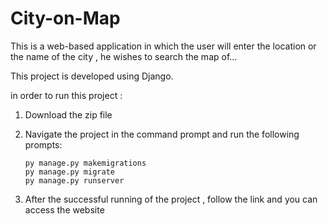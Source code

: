 # City-on-Map

This is a web-based application in which the user will enter the location or the name of the city , he wishes to search the map of...

This project is developed using Django.

in order to run this project :
1. Download the zip file
2. Navigate the project in the command prompt and run the following prompts:

       py manage.py makemigrations
       py manage.py migrate
       py manage.py runserver

3. After the successful running of the project , follow the link and you can access the website
